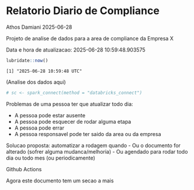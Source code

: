 # Relatorio Diario de Compliance
Athos Damiani
2025-06-28

Projeto de analise de dados para a area de compliance da Empresa X

Data e hora de atualizacao: 2025-06-28 10:59:48.903575

``` r
lubridate::now()
```

    [1] "2025-06-28 10:59:48 UTC"

(Analise dos dados aqui)

``` r
# sc <- spark_connect(method = "databricks_connect")
```

Problemas de uma pessoa ter que atualizar todo dia:

-   A pessoa pode estar ausente
-   A pessoa pode esquecer de rodar alguma etapa
-   A pessoa pode errar
-   A pessoa responsavel pode ter saido da area ou da empresa

Solucao proposta: automatizar a rodagem quando - Ou o documento for
alterado (sofrer alguma mudanca/melhoria) - Ou agendado para rodar todo
dia ou todo mes (ou periodicamente)

Github Actions

Agora este documento tem um secao a mais
